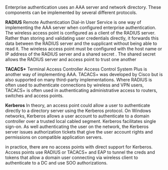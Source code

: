 Enterprise authentication uses an AAA server and network directory. These components can be implemented by several different protocols.

**RADIUS**
Remote Authentication Dial-in User Service is one way of implementing the AAA server when configured enterprise authentication. The wireless access point is configured as a client of the RADIUS server. Rather than storing and validating user credentials directly, it forwards this data between the RADIUS server and the supplicant without being able to read it. The wireless access point must be configured with the host name or IP address of the RADIUS server and a shared secret . The shared secret allows the RADIUS server and access point to trust one another

**TACACS+**
Terminal Access Controller Access Control System Plus is another way of implementing AAA. TACACS+ was developed by Cisco but is also supported on many third-party implementations. Where RADIUS is often used to authenticate connections by wireless and VPN users, TACACS+ is often used in authenticating administrative access to routers, switches and access points.

**Kerberos**
In theory, an access point could allow a user to authenticate directly to a directory server using the Kerberos protocol. On Windows networks, Kerberos allows a user account to authenticate to a domain controller over a trusted local cabled segment. Kerberos facilitates single sign-on. As well authenticating the user on the network, the Kerberos server issues authorization tickets that give the user account rights and permissions on compatible application servers.

in practice, there are no access points with direct support for Kerberos. Access points use RADIUS or TACACS+ and EAP to tunnel the creds and tokens that allow a domain user connecting via wireless client to authenticate to a DC and use SOO authorizations. 